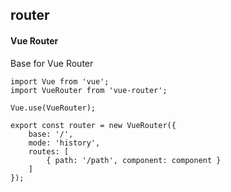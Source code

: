## router
#### Vue Router
Base for Vue Router
```
import Vue from 'vue';
import VueRouter from 'vue-router';

Vue.use(VueRouter);

export const router = new VueRouter({
	base: '/',
	mode: 'history',
	routes: [
		{ path: '/path', component: component }
	]
});
```